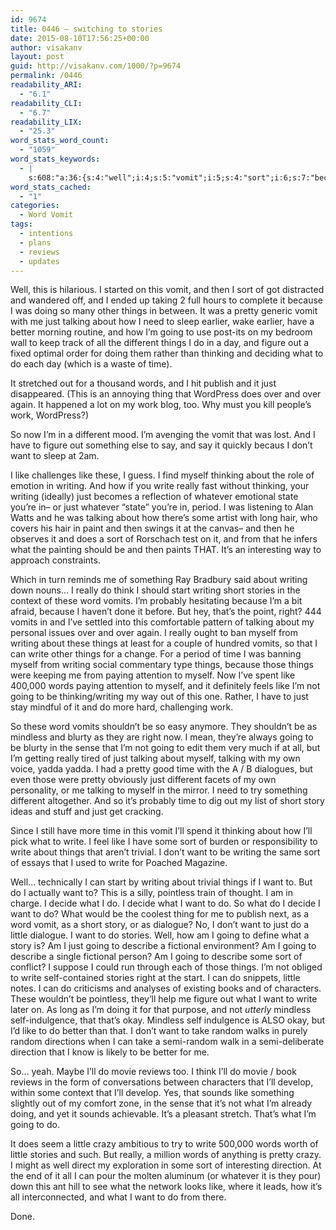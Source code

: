 ```yaml
---
id: 9674
title: 0446 – switching to stories
date: 2015-08-10T17:56:25+00:00
author: visakanv
layout: post
guid: http://visakanv.com/1000/?p=9674
permalink: /0446
readability_ARI:
  - "6.1"
readability_CLI:
  - "6.7"
readability_LIX:
  - "25.3"
word_stats_word_count:
  - "1059"
word_stats_keywords:
  - |
    s:608:"a:36:{s:4:"well";i:4;s:5:"vomit";i:5;s:4:"sort";i:6;s:7:"because";i:4;s:6:"things";i:9;s:6:"pretty";i:4;s:4:"just";i:10;s:7:"talking";i:6;s:6:"better";i:3;s:5:"going";i:9;s:9:"different";i:4;s:6:"figure";i:3;s:8:"thinking";i:5;s:4:"time";i:5;s:5:"words";i:4;s:4:"work";i:3;s:4:"want";i:11;s:4:"like";i:8;s:7:"writing";i:9;s:5:"write";i:8;s:6:"really";i:5;s:8:"whatever";i:3;s:5:"start";i:3;s:5:"short";i:3;s:7:"stories";i:4;s:4:"word";i:3;s:6:"vomits";i:4;s:5:"right";i:3;s:8:"mindless";i:3;s:5:"story";i:3;s:4:"i'll";i:6;s:6:"decide";i:3;s:6:"little";i:4;s:8:"describe";i:3;s:4:"self";i:3;s:6:"random";i:3;}";
word_stats_cached:
  - "1"
categories:
  - Word Vomit
tags:
  - intentions
  - plans
  - reviews
  - updates
---
```

Well, this is hilarious. I started on this vomit, and then I sort of got distracted and wandered off, and I ended up taking 2 full hours to complete it because I was doing so many other things in between. It was a pretty generic vomit with me just talking about how I need to sleep earlier, wake earlier, have a better morning routine, and how I&#8217;m going to use post-its on my bedroom wall to keep track of all the different things I do in a day, and figure out a fixed optimal order for doing them rather than thinking and deciding what to do each day (which is a waste of time).

It stretched out for a thousand words, and I hit publish and it just disappeared. (This is an annoying thing that WordPress does over and over again. It happened a lot on my work blog, too. Why must you kill people&#8217;s work, WordPress?)

So now I&#8217;m in a different mood. I&#8217;m avenging the vomit that was lost. And I have to figure out something else to say, and say it quickly becaus I don&#8217;t want to sleep at 2am.

I like challenges like these, I guess. I find myself thinking about the role of emotion in writing. And how if you write really fast without thinking, your writing (ideally) just becomes a reflection of whatever emotional state you&#8217;re in– or just whatever &#8220;state&#8221; you&#8217;re in, period. I was listening to Alan Watts and he was talking about how there&#8217;s some artist with long hair, who covers his hair in paint and then swings it at the canvas– and then he observes it and does a sort of Rorschach test on it, and from that he infers what the painting should be and then paints THAT. It&#8217;s an interesting way to approach constraints.

Which in turn reminds me of something Ray Bradbury said about writing down nouns&#8230; I really do think I should start writing short stories in the context of these word vomits. I&#8217;m probably hesitating because I&#8217;m a bit afraid, because I haven&#8217;t done it before. But hey, that&#8217;s the point, right? 444 vomits in and I&#8217;ve settled into this comfortable pattern of talking about my personal issues over and over again. I really ought to ban myself from writing about these things at least for a couple of hundred vomits, so that I can write other things for a change. For a period of time I was banning myself from writing social commentary type things, because those things were keeping me from paying attention to myself. Now I&#8217;ve spent like 400,000 words paying attention to myself, and it definitely feels like I&#8217;m not going to be thinking/writing my way out of this one. Rather, I have to just stay mindful of it and do more hard, challenging work.

So these word vomits shouldn&#8217;t be so easy anymore. They shouldn&#8217;t be as mindless and blurty as they are right now. I mean, they&#8217;re always going to be blurty in the sense that I&#8217;m not going to edit them very much if at all, but I&#8217;m getting really tired of just talking about myself, talking with my own voice, yadda yadda. I had a pretty good time with the A / B dialogues, but even those were pretty obviously just different facets of my own personality, or me talking to myself in the mirror. I need to try something different altogether. And so it&#8217;s probably time to dig out my list of short story ideas and stuff and just get cracking.

Since I still have more time in this vomit I&#8217;ll spend it thinking about how I&#8217;ll pick what to write. I feel like I have some sort of burden or responsibility to write about things that aren&#8217;t trivial. I don&#8217;t want to be writing the same sort of essays that I used to write for Poached Magazine.

Well&#8230; technically I can start by writing about trivial things if I want to. But do I actually want to? This is a silly, pointless train of thought. I am in charge. I decide what I do. I decide what I want to do. So what do I decide I want to do? What would be the coolest thing for me to publish next, as a word vomit, as a short story, or as dialogue? No, I don&#8217;t want to just do a little dialogue. I want to do stories. Well, how am I going to define what a story is? Am I just going to describe a fictional environment? Am I going to describe a single fictional person? Am I going to describe some sort of conflict? I suppose I could run through each of those things. I&#8217;m not obliged to write self-contained stories right at the start. I can do snippets, little notes. I can do criticisms and analyses of existing books and of characters. These wouldn&#8217;t be pointless, they&#8217;ll help me figure out what I want to write later on. As long as I&#8217;m doing it for that purpose, and not _utterly_ mindless self-indulgence, that that&#8217;s okay. Mindless self indulgence is ALSO okay, but I&#8217;d like to do better than that. I don&#8217;t want to take random walks in purely random directions when I can take a semi-random walk in a semi-deliberate direction that I know is likely to be better for me.

So&#8230; yeah. Maybe I&#8217;ll do movie reviews too. I think I&#8217;ll do movie / book reviews in the form of conversations between characters that I&#8217;ll develop, within some context that I&#8217;ll develop. Yes, that sounds like something slightly out of my comfort zone, in the sense that it&#8217;s not what I&#8217;m already doing, and yet it sounds achievable. It&#8217;s a pleasant stretch. That&#8217;s what I&#8217;m going to do.

It does seem a little crazy ambitious to try to write 500,000 words worth of little stories and such. But really, a million words of anything is pretty crazy. I might as well direct my exploration in some sort of interesting direction. At the end of it all I can pour the molten aluminum (or whatever it is they pour) down this ant hill to see what the network looks like, where it leads, how it&#8217;s all interconnected, and what I want to do from there.

Done.